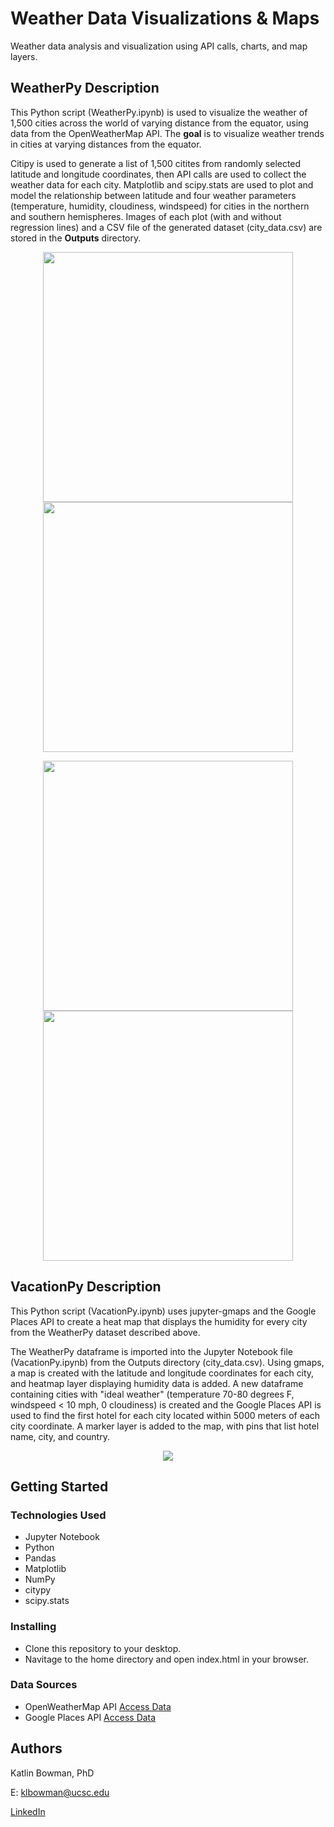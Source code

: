 # Weather Data Visualizations & Maps

Weather data analysis and visualization using API calls, charts, and map layers.

## WeatherPy Description

This Python script (WeatherPy.ipynb) is used to visualize the weather of 1,500 cities across the world of varying distance from the equator, using data from the OpenWeatherMap API. The **goal** is to visualize weather trends in cities at varying distances from the equator. 

Citipy is used to generate a list of 1,500 citites from randomly selected latitude and longitude coordinates, then API calls are used to collect the weather data for each city. Matplotlib and scipy.stats are used to plot and model the relationship between latitude and four weather parameters (temperature, humidity, cloudiness, windspeed) for cities in the northern and southern hemispheres. Images of each plot (with and without regression lines) and a CSV file of the generated dataset (city_data.csv) are stored in the **Outputs** directory. 
<p align="center">
  <img src="https://user-images.githubusercontent.com/74067302/146285021-9a5f615f-701b-4646-82b7-5b25b5737f96.png" width="400" />
  <img src="https://user-images.githubusercontent.com/74067302/146285023-d105ac85-1ca7-4840-9c60-0f9b8420aa42.png" width="400" />
</p>

<p align="center">
  <img src="https://user-images.githubusercontent.com/74067302/146285175-7d8f63f3-6881-4c00-9685-4e1b836f8165.png" width="400" />
  <img src="https://user-images.githubusercontent.com/74067302/146285156-99884cd5-b203-42f6-ac11-eab5cf7bc56a.png" width="400" />
</p>

## VacationPy Description

This Python script (VacationPy.ipynb) uses jupyter-gmaps and the Google Places API to create a heat map that displays the humidity for every city from the WeatherPy dataset described above. 

The WeatherPy dataframe is imported into the Jupyter Notebook file (VacationPy.ipynb) from the Outputs directory (city_data.csv). Using gmaps, a map is created with the latitude and longitude coordinates for each city, and heatmap layer displaying humidity data is added. A new dataframe containing cities with "ideal weather" (temperature 70-80 degrees F, windspeed < 10 mph, 0 cloudiness) is created and the Google Places API is used to find the first hotel for each city located within 5000 meters of each city coordinate. A marker layer is added to the map, with pins that list hotel name, city, and country. 
<p align="center">
  <img src="https://user-images.githubusercontent.com/74067302/134268056-0916a403-a4c2-42ed-afa1-647a0737a419.png"/>
</p>

## Getting Started

### Technologies Used 

* Jupyter Notebook
* Python
* Pandas
* Matplotlib
* NumPy
* citypy
* scipy.stats

### Installing

* Clone this repository to your desktop.
* Navitage to the home directory and open index.html in your browser.

### Data Sources

* OpenWeatherMap API [Access Data](https://openweathermap.org/api)
* Google Places API [Access Data](https://developers.google.com/maps/documentation/places/web-service/overview)


## Authors

Katlin Bowman, PhD

E: klbowman@ucsc.edu

[LinkedIn](https://www.linkedin.com/in/katlin-bowman/)

